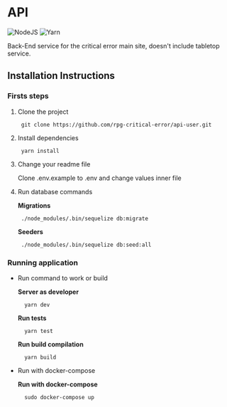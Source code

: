 # API
![NodeJS](https://img.shields.io/badge/NodeJS-6.0.0-green.svg)
![Yarn](https://img.shields.io/badge/yarn-1.21.1-blue.svg)


Back-End service for the critical error main site, doesn't include tabletop service.

## Installation Instructions

### Firsts steps

1. Clone the project

        git clone https://github.com/rpg-critical-error/api-user.git
        
2. Install dependencies

        yarn install
        
3. Change your readme file

    Clone .env.example to .env and change values inner file
    
4. Run database commands

    **Migrations**
    
        ./node_modules/.bin/sequelize db:migrate
        
    **Seeders**
    
        ./node_modules/.bin/sequelize db:seed:all
    
### Running application

* Run command to work or build

    **Server as developer**
    
        yarn dev
        
    **Run tests**
    
        yarn test
        
    **Run build compilation**
    
        yarn build

* Run with docker-compose

    **Run with docker-compose**

        sudo docker-compose up
